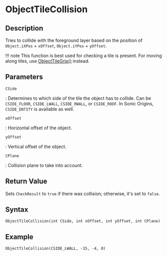 # ObjectTileCollision

## Description
Tries to collide with the foreground layer based on the position of `Object.iXPos` + `xOffset`, `Object.iYPos` + `yOffset`.

!!! note
    This function is best used for checking a tile is present. For moving along tiles, use [ObjectTileGrip()](ObjectTileGrip.md) instead.

## Parameters
`CSide`

:   Determines to which side of the tile the object has to collide. Can be `CSIDE_FLOOR`, `CSIDE_LWALL`, `CSIDE_RWALL`, or `CSIDE_ROOF`. In Sonic Origins, `CSIDE_ENTITY` is available as well.

`xOffset`

:   Horizontal offset of the object.

`yOffset`

:   Vertical offset of the object.

`CPlane`

:   Collision plane to take into account.

## Return Value
Sets `CheckResult` to `true` if there was collision; otherwise, it's set to `false`.

## Syntax
```
ObjectTileCollision(int CSide, int xOffset, int yOffset, int CPlane)
```

## Example
```
ObjectTileCollision(CSIDE_LWALL, -15, -4, 0)
```